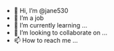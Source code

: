 - 👋 Hi, I’m @jane530
- 👀 I’m a job
- 🌱 I’m currently learning ...
- 💞️ I’m looking to collaborate on ...
- 📫 How to reach me ...

<!---
jane530/jane530 is a ✨ special ✨ repository because its `README.md` (this file) appears on your GitHub profile.
You can click the Preview link to take a look at your changes.
--->
